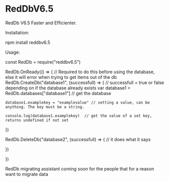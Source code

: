 # RedDbV6.5

RedDb V6.5 Faster and Efficienter.

Installation:

npm install reddbv6.5



Usage:

const RedDb = require("reddbv6.5")

RedDb.OnReady(() => {  // Required to do this before using the database, else it will error when trying to get items out of the db
  RedDb.CreateDb("database1", (successfull) => { // successfull = true or false depending on if the database already exists
    var database1 = RedDb.databases["database1"]  // get the database

    database1.examplekey = "examplevalue" // setting a value, can be anything. The key must be a string.

    console.log(database1.examplekey)  // get the value of a set key, returns undefined if not set
  })
  
  RedDb.DeleteDb("database2", (successfull) => { // it does what it says
    
  })
  
})


 RedDb migrating assistant coming soon for the people that for a reason want to migrate data

